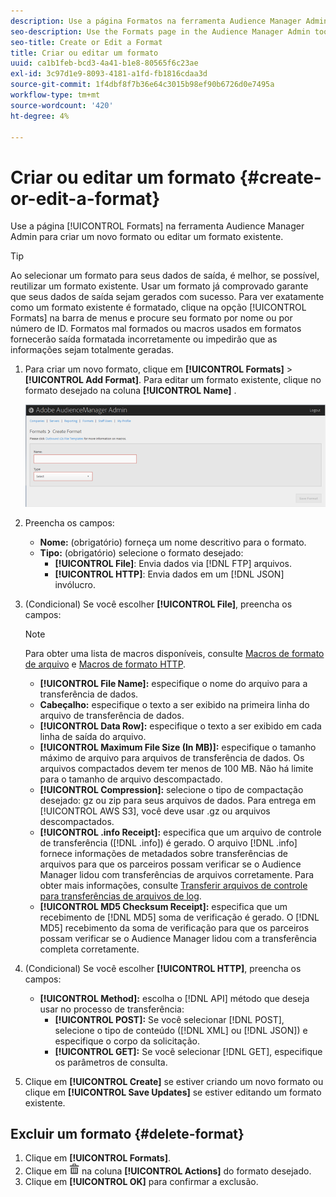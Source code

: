 ```yaml
---
description: Use a página Formatos na ferramenta Audience Manager Admin para criar um novo formato ou editar um formato existente.
seo-description: Use the Formats page in the Audience Manager Admin tool to create a new format or to edit an existing format.
seo-title: Create or Edit a Format
title: Criar ou editar um formato
uuid: ca1b1feb-bcd3-4a41-b1e8-80565f6c23ae
exl-id: 3c97d1e9-8093-4181-a1fd-fb1816cdaa3d
source-git-commit: 1f4dbf8f7b36e64c3015b98ef90b6726d0e7495a
workflow-type: tm+mt
source-wordcount: '420'
ht-degree: 4%

---
```


# Criar ou editar um formato {#create-or-edit-a-format}

Use a página [!UICONTROL Formats] na ferramenta Audience Manager Admin para criar um novo formato ou editar um formato existente.

<!-- t_create_format.xml -->

>[!TIP]
>
>Ao selecionar um formato para seus dados de saída, é melhor, se possível, reutilizar um formato existente. Usar um formato já comprovado garante que seus dados de saída sejam gerados com sucesso. Para ver exatamente como um formato existente é formatado, clique na opção [!UICONTROL Formats] na barra de menus e procure seu formato por nome ou por número de ID. Formatos mal formados ou macros usados em formatos fornecerão saída formatada incorretamente ou impedirão que as informações sejam totalmente geradas.

1. Para criar um novo formato, clique em **[!UICONTROL Formats]** > **[!UICONTROL Add Format]**. Para editar um formato existente, clique no formato desejado na coluna **[!UICONTROL Name]** .

   ![](assets/create_format.png)

1. Preencha os campos:
   * **Nome:** (obrigatório) forneça um nome descritivo para o formato.
   * **Tipo:** (obrigatório) selecione o formato desejado:
      * **[!UICONTROL File]**: Envia dados via  [!DNL FTP] arquivos.
      * **[!UICONTROL HTTP]**: Envia dados em um  [!DNL JSON] invólucro.

1. (Condicional) Se você escolher **[!UICONTROL File]**, preencha os campos:

   >[!NOTE]
   >
   >Para obter uma lista de macros disponíveis, consulte [Macros de formato de arquivo](../formats/file-formats.md#concept_A867101505074418A58DE325949E5089) e [Macros de formato HTTP](../formats/web-formats.md#reference_C392124A5F3F42E49F8AADDBA601ADFE).

   * **[!UICONTROL File Name]:** especifique o nome do arquivo para a transferência de dados.
   * **Cabeçalho:** especifique o texto a ser exibido na primeira linha do arquivo de transferência de dados.
   * **[!UICONTROL Data Row]:** especifique o texto a ser exibido em cada linha de saída do arquivo.
   * **[!UICONTROL Maximum File Size (In MB)]:** especifique o tamanho máximo de arquivo para arquivos de transferência de dados. Os arquivos compactados devem ter menos de 100 MB. Não há limite para o tamanho de arquivo descompactado.
   * **[!UICONTROL Compression]:** selecione o tipo de compactação desejado: gz ou zip para seus arquivos de dados. Para entrega em [!UICONTROL AWS S3], você deve usar .gz ou arquivos descompactados.
   * **[!UICONTROL .info Receipt]:** especifica que um arquivo de controle de transferência ([!DNL .info]) é gerado. O arquivo [!DNL .info] fornece informações de metadados sobre transferências de arquivos para que os parceiros possam verificar se o Audience Manager lidou com transferências de arquivos corretamente. Para obter mais informações, consulte [Transferir arquivos de controle para transferências de arquivos de log](https://experienceleague.adobe.com/docs/audience-manager/user-guide/implementation-integration-guides/receiving-audience-data/batch-outbound-data-transfers/transfer-control-files.html?lang=en).
   * **[!UICONTROL MD5 Checksum Receipt]:** especifica que um recebimento de  [!DNL MD5] soma de verificação é gerado. O [!DNL MD5] recebimento da soma de verificação para que os parceiros possam verificar se o Audience Manager lidou com a transferência completa corretamente.

1. (Condicional) Se você escolher **[!UICONTROL HTTP]**, preencha os campos:

   * **[!UICONTROL Method]:** escolha o  [!DNL API] método que deseja usar no processo de transferência:
      * **[!UICONTROL POST]:** Se você selecionar  [!DNL POST], selecione o tipo de conteúdo ([!DNL XML] ou  [!DNL JSON]) e especifique o corpo da solicitação.
      * **[!UICONTROL GET]:** Se você selecionar  [!DNL GET], especifique os parâmetros de consulta.

1. Clique em **[!UICONTROL Create]** se estiver criando um novo formato ou clique em **[!UICONTROL Save Updates]** se estiver editando um formato existente.

## Excluir um formato {#delete-format}

1. Clique em **[!UICONTROL Formats]**.
2. Clique em ![](assets/icon_delete.png) na coluna **[!UICONTROL Actions]** do formato desejado.
3. Clique em **[!UICONTROL OK]** para confirmar a exclusão.
